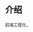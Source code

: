 # 介绍

前端工程化，

<!-- 我的理解 —— 聚焦到工程，从需求 -> 开发 -> ... -> 发布与迭代 过程中的方方面面。 -->

<!-- 首先聚焦到工程，

然后思考一个问题：如何提升效率与质量

围绕着工程，从开发、构建到部署上线流程中相关的工具链，方法论，实施方案。 -->

<!-- 环境 -->

<!-- 工程 -->

<!-- 方案 -->

<!-- 发布 -->
